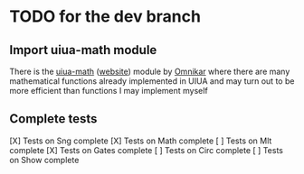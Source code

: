 # TODO for the dev branch

## Import uiua-math module

There is the [uiua-math](https://github.com/Omnikar/uiua-math) ([website](https://omnikar.github.io/uiua-math/)) module by [Omnikar](https://github.com/Omnikar) where there are many mathematical functions already implemented in UIUA and may turn out to be more efficient than functions I may implement myself

## Complete tests

[X] Tests on Sng complete
[X] Tests on Math complete
[ ] Tests on Mlt complete
[X] Tests on Gates complete
[ ] Tests on Circ complete
[ ] Tests on Show complete
